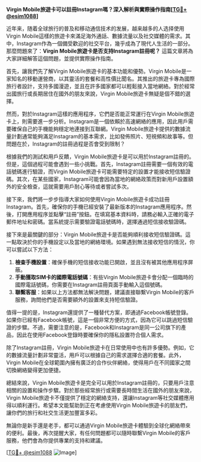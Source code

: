 **Virgin Mobile旅遊卡可以註冊Instagram嗎？深入解析與實際操作指南[[TG💪+ @esim1088](https://t.me/s/esim1088)]**

近年来，随着全球旅行的普及和移动通信技术的发展，越来越多的人选择使用Virgin Mobile這樣的旅遊卡來滿足海外通話、數據流量以及社交媒體的需求。其中，Instagram作為一個備受歡迎的社交平台，幾乎成為了現代人生活的一部分。那麼問題來了：**Virgin Mobile旅遊卡是否支持Instagram註冊呢？** 這篇文章將為大家詳細解答這個問題，並提供實際操作指南。

首先，讓我們先了解Virgin Mobile旅遊卡的基本功能和優勢。Virgin Mobile是一家知名的移動運營商，以其靈活的套餐和高性價比聞名。其推出的旅遊卡專為國際旅行者設計，支持多國漫遊，並且在許多國家都可以輕鬆接入當地網絡。對於經常出國旅行或長期居住在國外的朋友來說，Virgin Mobile旅遊卡無疑是個不錯的選擇。

然而，對於Instagram這樣的應用程序，它們是否能正常運行在Virgin Mobile旅遊卡上，則需要進一步分析。Instagram是一個依賴於高速網絡的應用，因此用戶需要確保自己的手機能夠穩定地連接到互聯網。Virgin Mobile旅遊卡提供的數據流量計劃通常能夠滿足Instagram的基本需求，比如發佈照片、短視頻和故事等。但問題在於，Instagram的註冊過程是否會受到限制？

根據我們的測試和用戶反饋，Virgin Mobile旅遊卡是可以用於Instagram註冊的。但是，這個過程可能會遇到一些小挑戰。首先，Instagram註冊需要一個有效的電話號碼進行驗證，而Virgin Mobile旅遊卡可能需要特定的設置才能接收短信驗證碼。其次，在某些國家，Instagram可能會因為當地的網絡政策而對新用戶設置額外的安全檢查，這就需要用戶耐心等待或者嘗試多次。

接下來，我們將一步步指導大家如何使用Virgin Mobile旅遊卡成功註冊Instagram。首先，確保你的手機已經安裝了最新版本的Instagram應用程序。然後，打開應用程序並點擊“註冊”按鈕。在填寫基本資料時，請務必輸入正確的電子郵件地址和密碼。當系統提示需要驗證電話號碼時，選擇通過短信接收驗證碼。

接下來是最關鍵的部分：Virgin Mobile旅遊卡是否能夠順利接收短信驗證碼。這一點取決於你的手機設定以及當地的網絡環境。如果遇到無法接收短信的情況，你可以嘗試以下方法：

1. **檢查手機設置**：確保手機的短信接收功能已開啟，並且沒有被其他應用程序屏蔽。
2. **手動獲取SIM卡的國際電話號碼**：有些Virgin Mobile旅遊卡會分配一個臨時的國際電話號碼，你需要在Instagram註冊頁面手動輸入這個號碼。
3. **聯繫客服**：如果以上方法都無法解決問題，建議直接聯繫Virgin Mobile的客戶服務，詢問他們是否需要額外的設置來支持短信驗證。

值得一提的是，Instagram還提供了一種替代方案，即通過Facebook帳號登錄。如果你已經有Facebook帳號，這是一個非常方便的方式，因為它可以跳過短信驗證的步驟。不過，需要注意的是，Facebook和Instagram是同一公司旗下的產品，因此在使用Facebook登錄時要確保你的隱私設置符合個人需求。

除了Instagram註冊，Virgin Mobile旅遊卡在日常使用中也有許多優勢。例如，它的數據流量計劃非常靈活，用戶可以根據自己的需求選擇合適的套餐。此外，Virgin Mobile在全球範圍內擁有廣泛的合作伙伴網絡，使得用戶在不同國家之間切換網絡變得更加便捷。

總結來說，Virgin Mobile旅遊卡是完全可以用於Instagram註冊的，只要用戶注意相關的設置和操作步驟。對於那些經常旅行或需要長時間生活在國外的朋友來說，Virgin Mobile旅遊卡不僅提供了穩定的網絡支持，還讓Instagram等社交媒體應用得以順利運行。希望本文能幫助到正在考慮使用Virgin Mobile旅遊卡的朋友們，讓你們的旅行和社交生活更加豐富多彩。

無論你是新手還是老手，都可以通過Virgin Mobile旅遊卡體驗到全球化網絡帶來的便利。最後，再次提醒大家，有任何問題都可以隨時聯繫Virgin Mobile的客戶服務，他們會為你提供專業的支持和建議。

[[TG💪+ @esim1088](https://t.me/s/esim1088) ![Image](https://i.postimg.cc/4NQfJmqS/Snipaste-2025-05-13-00-14-12.png)]
